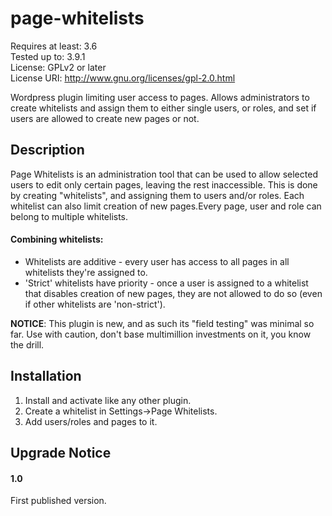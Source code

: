 page-whitelists
===============


Requires at least: 3.6  
Tested up to: 3.9.1  
License: GPLv2 or later  
License URI: http://www.gnu.org/licenses/gpl-2.0.html  


Wordpress plugin limiting user access to pages. Allows administrators to create whitelists and assign them to either single users, or roles, and set if users are allowed to create new pages or not.

## Description

Page Whitelists is an administration tool that can be used to allow selected users to edit only certain pages, leaving the rest inaccessible. This is done by creating "whitelists", and assigning them to users and/or roles. Each whitelist can also limit creation of new pages.Every page, user and role can belong to multiple whitelists. 

#### Combining whitelists:
*  Whitelists are additive - every user has access to all pages in all whitelists they're assigned to.
*  'Strict' whitelists have priority - once a user is assigned to a whitelist that disables creation of new pages, they are not allowed to do so (even if other whitelists are 'non-strict').

**NOTICE**: This plugin is new, and as such its "field testing" was minimal so far. Use with caution, don't base multimillion investments on it, you know the drill.

## Installation

1. Install and activate like any other plugin. 
1. Create a whitelist in Settings->Page Whitelists.
1. Add users/roles and pages to it. 

## Upgrade Notice

#### 1.0
First published version.
